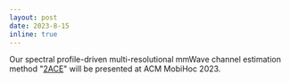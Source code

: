 ```yaml
---
layout: post
date: 2023-8-15
inline: true
---
```


Our spectral profile-driven multi-resolutional mmWave channel estimation method "<a href="/publications">2ACE</a>" will be presented at ACM MobiHoc 2023.
